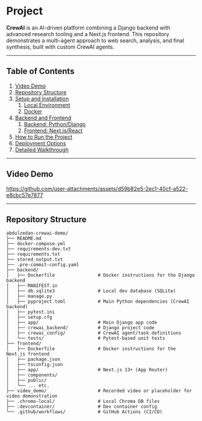 # Project

**CrewAI** is an AI-driven platform combining a Django backend with advanced research tooling and a Next.js frontend.
This repository demonstrates a multi-agent approach to web search, analysis, and final synthesis, built with custom CrewAI agents.

---

## Table of Contents

1. [Video Demo](#video-demo)
2. [Repository Structure](#repository-structure)
3. [Setup and Installation](#setup-and-installation)
   1. [Local Environment](#local-environment)
   2. [Docker](#docker)
4. [Backend and Frontend](#backend-and-frontend)
   1. [Backend: Python/Django](#backend-pythondjango)
   2. [Frontend: Next.js/React](#frontend-nextjsreact)
5. [How to Run the Project](#how-to-run-the-project)
6. [Deployment Options](#deployment-options)
7. [Detailed Walkthrough](#detailed-walkthrough)

---

## Video Demo

https://github.com/user-attachments/assets/d59b82e5-2ec1-40cf-a522-e8cbc57e7877

---

## Repository Structure

```plaintext
abdulzedan-crewai-demo/
├── README.md
├── docker-compose.yml
├── requirements-dev.txt
├── requirements.txt
├── stored_output.txt
├── .pre-commit-config.yaml
├── backend/
│   ├── Dockerfile                # Docker instructions for the Django backend
│   ├── MANIFEST.in
│   ├── db.sqlite3                # Local dev database (SQLite)
│   ├── manage.py
│   ├── pyproject.toml            # Main Python dependencies (CrewAI backend)
│   ├── pytest.ini
│   ├── setup.cfg
│   ├── app/                      # Main Django app code
│   ├── crewai_backend/           # Django project code
│   ├── crewai_config/            # CrewAI agent/task definitions
│   └── tests/                    # Pytest-based unit tests
├── frontend/
│   ├── Dockerfile                # Docker instructions for the Next.js frontend
│   ├── package.json
│   ├── tsconfig.json
│   ├── app/                      # Next.js 13+ (App Router)
│   ├── components/
│   ├── public/
│   └── ... etc.
├── video_demo/                   # Recorded video or placeholder for video demonstration
├── .chroma-local/                # Local Chroma DB files
├── .devcontainer/                # Dev container config
└── .github/workflows/            # GitHub Actions (CI/CD)

